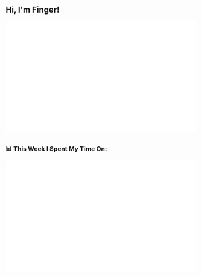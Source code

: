 <h2> Hi, I'm Finger!</h2>

<img align="right" src="https://raw.githubusercontent.com/spianmo/github-stats/master/generated/overview.svg#gh-light-mode-only">

<!-- <img align="right" height="160em" src="https://github-readme-stats-eight-theta.vercel.app/api/top-langs/?username=spianmo&layout=compact&langs_count=8&theme=algolia"/>	 -->
	
```go
package main

type Me struct {
	Name   string
	Job    string
	Code   string
	Skills string
}

func main() {
	me := &Me{
		Name:   "Finger",
		Job:    "Client-side Engineer",
		Code:   "Java, Kotlin, C#, Rust and C++ and Others",
		Skills: "Android, Security, Cross-platform client, NLP, CV, ASR ^o^",
	}
	_ = me
}
```


<h3>📊 This Week I Spent My Time On:</h3>
<img align='right' src="https://raw.githubusercontent.com/spianmo/github-stats/master/generated/languages.svg#gh-light-mode-only">

<!--START_SECTION:waka-->

```txt
Dart              8 hrs 8 mins    ████████▒░░░░░░░░░░░░░░░░   33.15 %
Kotlin            6 hrs 3 mins    ██████░░░░░░░░░░░░░░░░░░░   24.62 %
TypeScript        2 hrs 56 mins   ███░░░░░░░░░░░░░░░░░░░░░░   11.95 %
Python            1 hr 37 mins    █▓░░░░░░░░░░░░░░░░░░░░░░░   06.64 %
Groovy            1 hr 16 mins    █▒░░░░░░░░░░░░░░░░░░░░░░░   05.16 %
```

<!--END_SECTION:waka-->
